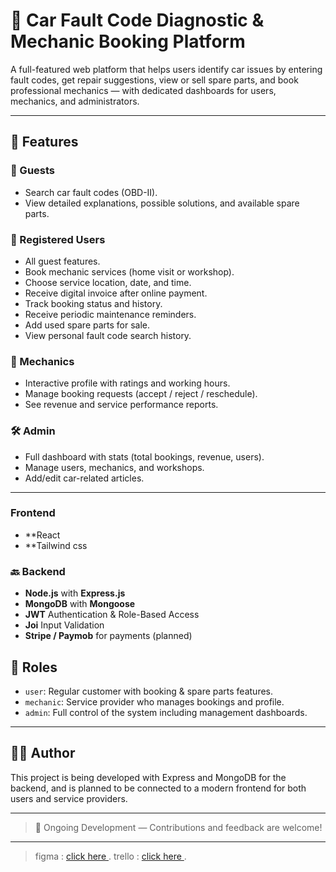# 🔧 Car Fault Code Diagnostic & Mechanic Booking Platform

A full-featured web platform that helps users identify car issues by entering fault codes, get repair suggestions, view or sell spare parts, and book professional mechanics — with dedicated dashboards for users, mechanics, and administrators.

---

## 🚀 Features

### 👥 Guests
- Search car fault codes (OBD-II).
- View detailed explanations, possible solutions, and available spare parts.

### 👤 Registered Users
- All guest features.
- Book mechanic services (home visit or workshop).
- Choose service location, date, and time.
- Receive digital invoice after online payment.
- Track booking status and history.
- Receive periodic maintenance reminders.
- Add used spare parts for sale.
- View personal fault code search history.

### 🔧 Mechanics
- Interactive profile with ratings and working hours.
- Manage booking requests (accept / reject / reschedule).
- See revenue and service performance reports.

### 🛠️ Admin
- Full dashboard with stats (total bookings, revenue, users).
- Manage users, mechanics, and workshops.
- Add/edit car-related articles.

---
### Frontend 
- **React
- **Tailwind css
### 🔙 Backend
- **Node.js** with **Express.js**
- **MongoDB** with **Mongoose**
- **JWT** Authentication & Role-Based Access
- **Joi** Input Validation
- **Stripe / Paymob** for payments (planned)

## 🔐 Roles

- `user`: Regular customer with booking & spare parts features.
- `mechanic`: Service provider who manages bookings and profile.
- `admin`: Full control of the system including management dashboards.

---

## 🧑‍💻 Author
This project is being developed with Express and MongoDB for the backend, and is planned to be connected to a modern frontend for both users and service providers.

---

> 🚧 Ongoing Development — Contributions and feedback are welcome!
> 
---
> figma :  [click here ](https://www.figma.com/design/Muv2HWNURVhmGvAqR71rOO/Untitled?node-id=0-1&p=f&t=IVPR6ZxuoRcT4bbz-0).
> trello : [click here ](https://trello.com/b/HJT8ObpJ/car-code).


